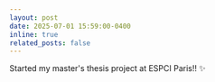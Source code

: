 ```yaml
---
layout: post
date: 2025-07-01 15:59:00-0400
inline: true
related_posts: false
---
```


Started my master's thesis project at ESPCI Paris!! :sparkles: